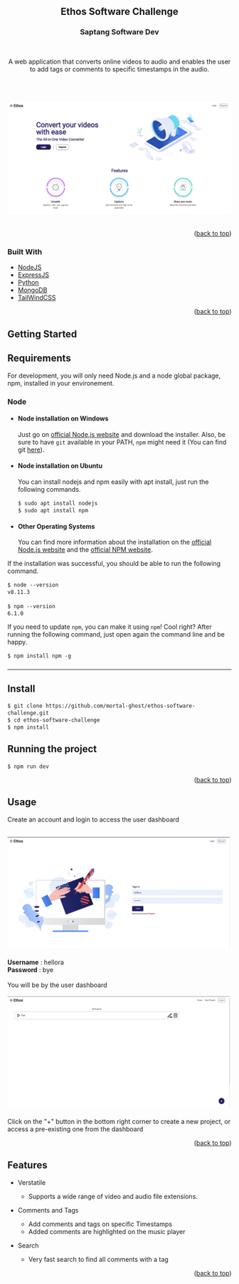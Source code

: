 <div id="top"></div>


<h2 align="center">Ethos Software Challenge</h2>
<h3 align="center">Saptang Software Dev</h3>
    <br />
  <p align="center">
   A web application that converts online videos to audio and enables the user to add tags or comments to specific timestamps in the audio.
    <br />
    <br />
  </p>
</div>




<!-- ABOUT THE PROJECT -->
</br>
</br>
<img src = "static/images/Mainpage.jpg"/>
</br>
</br>



<p align="right">(<a href="#top">back to top</a>)</p>



### Built With

* [NodeJS](https://nodejs.org/en/docs/)
* [ExpressJS](https://expressjs.com/)
* [Python](https://docs.python.org/3/)
* [MongoDB](https://www.mongodb.com/docs/)
* [TailWindCSS](https://tailwindcss.com/)

<p align="right">(<a href="#top">back to top</a>)</p>



<!-- GETTING STARTED -->
## Getting Started

## Requirements

For development, you will only need Node.js and a node global package, npm, installed in your environement.

### Node
- #### Node installation on Windows

  Just go on [official Node.js website](https://nodejs.org/) and download the installer.
Also, be sure to have `git` available in your PATH, `npm` might need it (You can find git [here](https://git-scm.com/)).

- #### Node installation on Ubuntu

  You can install nodejs and npm easily with apt install, just run the following commands.

      $ sudo apt install nodejs
      $ sudo apt install npm

- #### Other Operating Systems
  You can find more information about the installation on the [official Node.js website](https://nodejs.org/) and the [official NPM website](https://npmjs.org/).

If the installation was successful, you should be able to run the following command.

    $ node --version
    v8.11.3

    $ npm --version
    6.1.0

If you need to update `npm`, you can make it using `npm`! Cool right? After running the following command, just open again the command line and be happy.

    $ npm install npm -g

###

---

## Install

    $ git clone https://github.com/mortal-ghost/ethos-software-challenge.git
    $ cd ethos-software-challenge
    $ npm install


## Running the project

    $ npm run dev

<!-- ## Simple build for production

    $ yarn build -->
    
<p align="right">(<a href="#top">back to top</a>)</p>



<!-- USAGE EXAMPLES -->
## Usage

Create an account and login to access the user dashboard

</br>
<img src = "static/images/login.jpg" width=500/>
</br>
</br>
<strong>Username</strong> : hellora
</br>
<strong>Password</strong> : bye
</br>
</br>
You will be by the user dashboard
</br>
</br>
<img src = "static/images/userdashboard.jpg" width=500/>
</br>
</br>
Click on the "+" button in the bottom right corner to create a new project, or access a pre-existing one from the dashboard 
</br>

<p align="right">(<a href="#top">back to top</a>)</p>



<!-- FEATURES -->
## Features

  - Verstatile
    - Supports a wide range of video and audio file extensions.
  
  - Comments and Tags
    - Add comments and tags on specific Timestamps
    - Added comments are highlighted on the music player
  
  - Search
    - Very fast search to find all comments with a tag
  



<p align="right">(<a href="#top">back to top</a>)</p>

